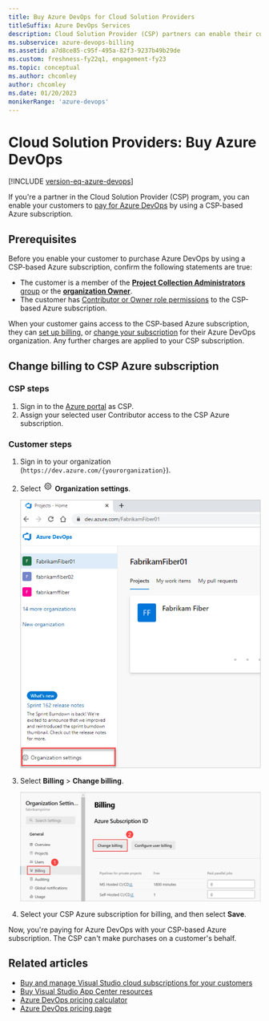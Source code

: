 ```yaml
---
title: Buy Azure DevOps for Cloud Solution Providers
titleSuffix: Azure DevOps Services
description: Cloud Solution Provider (CSP) partners can enable their customers to pay for Azure DevOps with CSP-based Azure subscription.
ms.subservice: azure-devops-billing
ms.assetid: a7d8ce85-c95f-495a-82f3-9237b49b29de
ms.custom: freshness-fy22q1, engagement-fy23
ms.topic: conceptual
ms.author: chcomley
author: chcomley
ms.date: 01/20/2023
monikerRange: 'azure-devops'
---
```

# Cloud Solution Providers: Buy Azure DevOps

[!INCLUDE [version-eq-azure-devops](../../../includes/version-eq-azure-devops.md)]

If you're a partner in the Cloud Solution Provider (CSP) program, you can enable your customers to [pay for Azure DevOps](https://azure.microsoft.com/pricing/details/devops/azure-devops-services/) by using a CSP-based Azure subscription.

## Prerequisites

Before you enable your customer to purchase Azure DevOps by using a CSP-based Azure subscription, confirm the following statements are true:

- The customer is a member of the [**Project Collection Administrators** group](../../security/look-up-project-collection-administrators.md) or the [**organization Owner**](../../security/look-up-organization-owner.md).
- The customer has [Contributor or Owner role permissions](../set-up-billing-for-your-organization-vs.md#give-a-user-access-to-manage-billing) to the CSP-based Azure subscription.

When your customer gains access to the CSP-based Azure subscription, they can [set up billing,](../set-up-billing-for-your-organization-vs#set-up-billing-for-your-organization) or [change your subscription](../../set-up-billing-for-your-oragization-vs#change-your-billing-subscription) for their Azure DevOps organization. Any further charges are applied to your CSP subscription.

## Change billing to CSP Azure subscription

### CSP steps

1. Sign in to the [Azure portal](https://ms.portal.azure.com/#home) as CSP.
2. Assign your selected user Contributor access to the CSP Azure subscription. 

### Customer steps

1. Sign in to your organization (```https://dev.azure.com/{yourorganization}```).
2. Select ![gear icon](../../../media/icons/gear-icon.png) **Organization settings**.

   ![Screenshot of highlighted Organization settings button.](../../../media/settings/open-admin-settings-vert.png)

3. Select **Billing** > **Change billing**.

   ![Screenshot of highlighted Billing and Change billing buttons.](../media/shared/select-change-billing.png)

4. Select your CSP Azure subscription for billing, and then select **Save**.

Now, you're paying for Azure DevOps with your CSP-based Azure subscription. The CSP can't make purchases on a customer's behalf.

## Related articles

- [Buy and manage Visual Studio cloud subscriptions for your customers](/visualstudio/subscriptions/vscloud-csp)
- [Buy Visual Studio App Center resources](https://visualstudio.microsoft.com/app-center/)
- [Azure DevOps pricing calculator](https://azure.microsoft.com/pricing/calculator/?service=azure-devops)
- [Azure DevOps pricing page](https://azure.microsoft.com/pricing/details/devops/azure-devops-services/)
